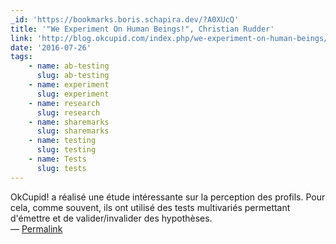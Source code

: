 ```yaml
---
_id: 'https://bookmarks.boris.schapira.dev/?A0XUcQ'
title: '"We Experiment On Human Beings!", Christian Rudder'
link: 'http://blog.okcupid.com/index.php/we-experiment-on-human-beings/'
date: '2016-07-26'
tags:
    - name: ab-testing
      slug: ab-testing
    - name: experiment
      slug: experiment
    - name: research
      slug: research
    - name: sharemarks
      slug: sharemarks
    - name: testing
      slug: testing
    - name: Tests
      slug: tests
---
```


OkCupid! a réalisé une étude intéressante sur la perception des profils. Pour
cela, comme souvent, ils ont utilisé des tests multivariés permettant d'émettre
et de valider/invalider des hypothèses. <br>&#8212;
<a href="https://bookmarks.boris.schapira.dev/?A0XUcQ" title="Permalink">Permalink</a>
